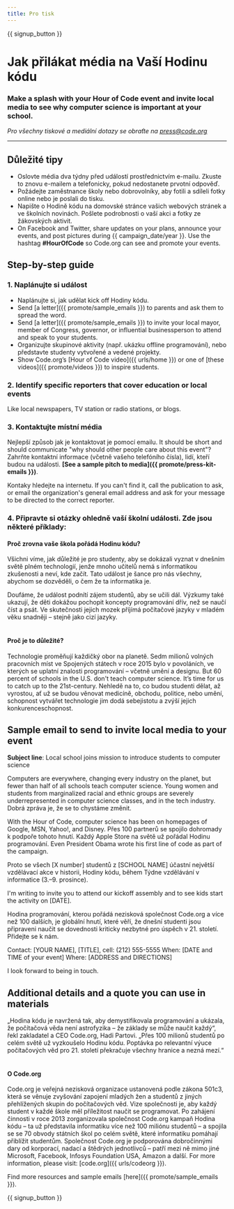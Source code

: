```yaml
---
title: Pro tisk
---
```


{{ signup_button }}

# Jak přilákat média na Vaší Hodinu kódu

### Make a splash with your Hour of Code event and invite local media to see why computer science is important at your school.

*Pro všechny tiskové a mediální dotazy se obraťte na <press@code.org>*

* * *

## Důležité tipy

- Oslovte média dva týdny před událostí prostřednictvím e-mailu. Zkuste to znovu e-mailem a telefonicky, pokud nedostanete prvotní odpověď.
- Požádejte zaměstnance školy nebo dobrovolníky, aby fotili a sdíleli fotky online nebo je poslali do tisku.
- Napište o Hodině kódu na domovské stránce vašich webových stránek a ve školních novinách. Pošlete podrobnosti o vaší akci a fotky ze žákovských aktivit.
- On Facebook and Twitter, share updates on your plans, announce your events, and post pictures during {{ campaign_date/year }}. Use the hashtag **#HourOfCode** so Code.org can see and promote your events.

## Step-by-step guide

### 1. Naplánujte si událost

- Naplánujte si, jak udělat kick off Hodiny kódu.
- Send [a letter]({{ promote/sample_emails }}) to parents and ask them to spread the word.
- Send [a letter]({{ promote/sample_emails }}) to invite your local mayor, member of Congress, governor, or influential businessperson to attend and speak to your students.
- Organizujte skupinové aktivity (např. ukázku offline programování), nebo představte studenty vytvořené a vedené projekty.
- Show Code.org’s [Hour of Code video]({{ urls/home }}) or one of [these videos]({{ promote/videos }}) to inspire students. <br />

### 2. Identify specific reporters that cover education or local events

Like local newspapers, TV station or radio stations, or blogs. <br />

### 3. Kontaktujte místní média

Nejlepší způsob jak je kontaktovat je pomocí emailu. It should be short and should communicate "why should other people care about this event"? Zahrňte kontaktní informace (včetně vašeho telefóního čísla), lidí, kteří budou na události. **[See a sample pitch to media]({{ promote/press-kit-emails }})**.

Kontaky hledejte na internetu. If you can't find it, call the publication to ask, or email the organization's general email address and ask for your message to be directed to the correct reporter. <br />

### 4. Připravte si otázky ohledně vaší školní události. Zde jsou některé příklady:

#### Proč zrovna vaše škola pořádá Hodinu kódu?

Všichni víme, jak důležité je pro studenty, aby se dokázali vyznat v dnešním světě plném technologií, jenže mnoho učitelů nemá s informatikou zkušenosti a neví, kde začít. Tato událost je šance pro nás všechny, abychom se dozvěděli, o čem že ta informatika je.

Doufáme, že událost podnítí zájem studentů, aby se učili dál. Výzkumy také ukazují, že děti dokážou pochopit koncepty programování dřív, než se naučí číst a psát. Ve skutečnosti jejich mozek příjímá počítačové jazyky v mladém věku snadněji – stejně jako cizí jazyky. <br /> <br />

#### Proč je to důležité?

Technologie proměňují každičký obor na planetě. Sedm milionů volných pracovních míst ve Spojených státech v roce 2015 bylo v povoláních, ve kterých se uplatní znalosti programování – včetně umění a designu. But 60 percent of schools in the U.S. don't teach computer science. It’s time for us to catch up to the 21st-century. Nehledě na to, co budou studenti dělat, až vyrostou, ať už se budou věnovat medicíně, obchodu, politice, nebo umění, schopnost vytvářet technologie jim dodá sebejistotu a zvýší jejich konkurenceschopnost. <br />

<a id="sample-emails"></a>

## Sample email to send to invite local media to your event

**Subject line**: Local school joins mission to introduce students to computer science

Computers are everywhere, changing every industry on the planet, but fewer than half of all schools teach computer science. Young women and students from marginalized racial and ethnic groups are severely underrepresented in computer science classes, and in the tech industry. Dobrá zpráva je, že se to chystáme změnit.

With the Hour of Code, computer science has been on homepages of Google, MSN, Yahoo!, and Disney. Přes 100 partnerů se spojilo dohromady k podpoře tohoto hnutí. Každý Apple Store na světě už pořádal Hodinu programování. Even President Obama wrote his first line of code as part of the campaign.

Proto se všech [X number] studentů z [SCHOOL NAME] účastní největší vzdělávací akce v historii, Hodiny kódu, během Týdne vzdělávání v informatice (3.–9. prosince).

I'm writing to invite you to attend our kickoff assembly and to see kids start the activity on [DATE].

Hodina programování, kterou pořádá nezisková společnost Code.org a více než 100 dalších, je globální hnutí, které věří, že dnešní studenti jsou připraveni naučit se dovednosti kriticky nezbytné pro úspěch v 21. století. Přidejte se k nám.

Contact: [YOUR NAME], [TITLE], cell: (212) 555-5555 When: [DATE and TIME of your event] Where: [ADDRESS and DIRECTIONS]

I look forward to being in touch. <br />

## Additional details and a quote you can use in materials

„Hodina kódu je navržená tak, aby demystifikovala programování a ukázala, že počítačová věda není astrofyzika – že základy se může naučit každý“, řekl zakladatel a CEO Code.org, Hadi Partovi. „Přes 100 milionů studentů po celém světě už vyzkoušelo Hodinu kódu. Poptávka po relevantní výuce počítačových věd pro 21. století překračuje všechny hranice a nezná mezí.“ <br /> <br />

#### O Code.org

Code.org je veřejná nezisková organizace ustanovená podle zákona 501c3, která se věnuje zvyšování zapojení mladých žen a studentů z jiných přehlížených skupin do počítačových věd. Vize společnosti je, aby každý student v každé škole měl příležitost naučit se programovat. Po zahájení činnosti v roce 2013 zorganizovala společnost Code.org kampaň Hodina kódu – ta už představila informatiku více než 100 miliónu studentů – a spojila se se 70 obvody státních škol po celém světě, které informatiku pomáhají přiblížit studentům. Společnost Code.org je podporována dobročinnými dary od korporací, nadací a štědrých jednotlivců – patří mezi ně mimo jiné Microsoft, Facebook, Infosys Foundation USA, Amazon a další. For more information, please visit: [code.org]({{ urls/codeorg }}).

  
Find more resources and sample emails [here]({{ promote/sample_emails }}).

{{ signup_button }}
